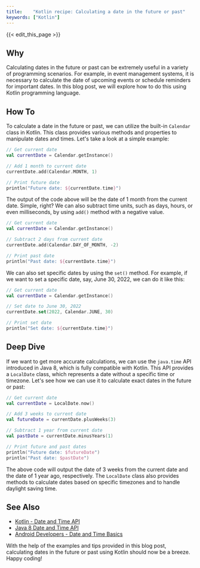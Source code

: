 ```yaml
---
title:    "Kotlin recipe: Calculating a date in the future or past"
keywords: ["Kotlin"]
---
```


{{< edit_this_page >}}

## Why 
Calculating dates in the future or past can be extremely useful in a variety of programming scenarios. For example, in event management systems, it is necessary to calculate the date of upcoming events or schedule reminders for important dates. In this blog post, we will explore how to do this using Kotlin programming language.

## How To 
To calculate a date in the future or past, we can utilize the built-in `Calendar` class in Kotlin. This class provides various methods and properties to manipulate dates and times. Let's take a look at a simple example:

```Kotlin
// Get current date
val currentDate = Calendar.getInstance()

// Add 1 month to current date
currentDate.add(Calendar.MONTH, 1)

// Print future date
println("Future date: ${currentDate.time}")
```
The output of the code above will be the date of 1 month from the current date. Simple, right? We can also subtract time units, such as days, hours, or even milliseconds, by using `add()` method with a negative value.

```Kotlin 
// Get current date
val currentDate = Calendar.getInstance()

// Subtract 2 days from current date
currentDate.add(Calendar.DAY_OF_MONTH, -2)

// Print past date
println("Past date: ${currentDate.time}")
```

We can also set specific dates by using the `set()` method. For example, if we want to set a specific date, say, June 30, 2022, we can do it like this:

```Kotlin 
// Get current date
val currentDate = Calendar.getInstance()

// Set date to June 30, 2022
currentDate.set(2022, Calendar.JUNE, 30)

// Print set date
println("Set date: ${currentDate.time}")
```

## Deep Dive 
If we want to get more accurate calculations, we can use the `java.time` API introduced in Java 8, which is fully compatible with Kotlin. This API provides a `LocalDate` class, which represents a date without a specific time or timezone. Let's see how we can use it to calculate exact dates in the future or past:

```Kotlin
// Get current date
val currentDate = LocalDate.now()

// Add 3 weeks to current date
val futureDate = currentDate.plusWeeks(3)

// Subtract 1 year from current date
val pastDate = currentDate.minusYears(1)

// Print future and past dates
println("Future date: $futureDate")
println("Past date: $pastDate")
```

The above code will output the date of 3 weeks from the current date and the date of 1 year ago, respectively. The `LocalDate` class also provides methods to calculate dates based on specific timezones and to handle daylight saving time.

## See Also 
- [Kotlin - Date and Time API](https://kotlinlang.org/api/latest/jvm/stdlib/kotlin.time/java.time/index.html)
- [Java 8 Date and Time API](https://docs.oracle.com/javase/8/docs/api/java/time/LocalDate.html)
- [Android Developers - Date and Time Basics](https://developer.android.com/guide/topics/icalendar)

With the help of the examples and tips provided in this blog post, calculating dates in the future or past using Kotlin should now be a breeze. Happy coding!